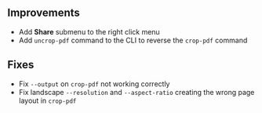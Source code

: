 ## Improvements

- Add **Share** submenu to the right click menu
- Add `uncrop-pdf` command to the CLI to reverse the `crop-pdf` command

## Fixes

- Fix `--output` on `crop-pdf` not working correctly
- Fix landscape `--resolution` and `--aspect-ratio` creating the wrong page layout in `crop-pdf`
